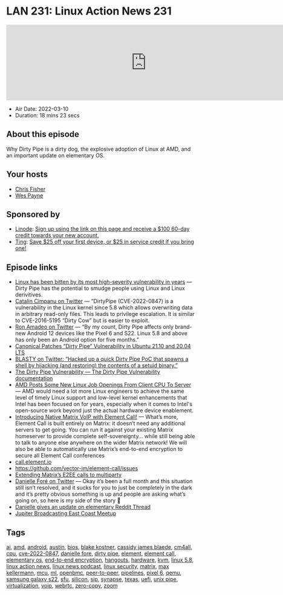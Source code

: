 # LAN 231: Linux Action News 231

<iframe src="https://player.fireside.fm/v2/DAcK9LdX+S53HOsMl?theme=dark" width="740" height="200" frameborder="0" scrolling="no"></iframe>

* Air Date: 2022-03-10
* Duration: 18 mins 23 secs

## About this episode

Why Dirty Pipe is a dirty dog, the explosive adoption of Linux at AMD, and an important update on elementary OS.

## Your hosts
* [Chris Fisher](https://linuxactionnews.com/hosts/chris)
* [Wes Payne](https://linuxactionnews.com/hosts/wes)

## Sponsored by

  * [Linode](http://linode.com/lan): [Sign up using the link on this page and receive a $100 60-day credit towards your new account. ](http://linode.com/lan)
  * [Ting](https://linux.ting.com): [Save $25 off your first device, or $25 in service credit if you bring one!](https://linux.ting.com)



## Episode links

  * [Linux has been bitten by its most high-severity vulnerability in years](https://arstechnica.com/information-technology/2022/03/linux-has-been-bitten-by-its-most-high-severity-vulnerability-in-years/ "Linux has been bitten by its most high-severity vulnerability in years") — Dirty Pipe has the potential to smudge people using Linux and Linux derivitives.
  * [Catalin Cimpanu on Twitter](https://twitter.com/campuscodi/status/1500847226083549186 "Catalin Cimpanu on Twitter") — “DirtyPipe (CVE-2022-0847) is a vulnerability in the Linux kernel since 5.8 which allows overwriting data in arbitrary read-only files. This leads to privilege escalation. It is similar to CVE-2016-5195 “Dirty Cow” but is easier to exploit. 
  * [Ron Amadeo on Twitter](https://twitter.com/ronamadeo/status/1501055320973533187 "Ron Amadeo on Twitter") — “By my count, Dirty Pipe affects only brand-new Android 12 devices like the Pixel 6 and S22. Linux 5.8 and above has only been an Android option for five months."
  * [Canonical Patches “Dirty Pipe” Vulnerability in Ubuntu 21.10 and 20.04 LTS](https://9to5linux.com/canonical-patches-dirty-pipe-vulnerability-in-ubuntu-21-10-and-20-04-lts-update-now "Canonical Patches “Dirty Pipe” Vulnerability in Ubuntu 21.10 and 20.04 LTS")
  * [BLASTY on Twitter: “Hacked up a quick Dirty Pipe PoC that spawns a shell by hijacking (and restoring) the contents of a setuid binary.”](https://twitter.com/bl4sty/status/1500822440569708545 "BLASTY on Twitter: “Hacked up a quick Dirty Pipe PoC that spawns a shell by hijacking \(and restoring\) the contents of a setuid binary.”")
  * [The Dirty Pipe Vulnerability — The Dirty Pipe Vulnerability documentation](https://dirtypipe.cm4all.com/ "The Dirty Pipe Vulnerability — The Dirty Pipe Vulnerability documentation")
  * [AMD Posts Some New Linux Job Openings From Client CPU To Server](https://www.phoronix.com/scan.php?page=news_item&px=AMD-Linux-Jobs-March-2022 "AMD Posts Some New Linux Job Openings From Client CPU To Server") — AMD would need a lot more Linux engineers to achieve the same level of timely Linux support and low-level kernel enhancements that Intel has been focused on for years, especially when it comes to Intel's open-source work beyond just the actual hardware device enablement.
  * [Introducing Native Matrix VoIP with Element Call!](https://element.io/blog/introducing-native-matrix-voip-with-element-call/ "Introducing Native Matrix VoIP with Element Call!") — What’s more, Element Call is built entirely on Matrix: it doesn’t need any additional servers to get going. You can run it against your existing Matrix homeserver to provide complete self-sovereignty… while still being able to talk to anyone else anywhere on the wider Matrix network! We will also be able to automatically use Matrix’s end-to-end encryption to secure all Element Call conferences
  * [call.element.io](http://call.element.io/ "call.element.io")
  * <https://github.com/vector-im/element-call/issues>
  * [Extending Matrix’s E2EE calls to multiparty](https://2021.commcon.xyz/talks/extending-matrix-s-e2ee-calls-to-multiparty "Extending Matrix’s E2EE calls to multiparty")
  * [Danielle Foré on Twitter](https://twitter.com/DaniElainaFore/status/1501029682782695430 "Danielle Foré on Twitter") — Okay it’s been a full month and this situation still isn’t resolved, and it sucks for you to just be completely in the dark and it’s pretty obvious something is up and people are asking what’s going on, so here is my side of the story 🧵
  * [Danielle gives an update on elementary Reddit Thread](https://www.reddit.com/r/elementaryos/comments/t9822i/danielle_gives_an_update_on_elementary_inc/hzv1ifv/ "Danielle gives an update on elementary Reddit Thread")
  * [Jupiter Broadcasting East Coast Meetup](https://www.meetup.com/jupiterbroadcasting/events/284291401/ "Jupiter Broadcasting East Coast Meetup")



## Tags

[ai](https://linuxactionnews.com/tags/ai), [amd](https://linuxactionnews.com/tags/amd), [android](https://linuxactionnews.com/tags/android), [austin](https://linuxactionnews.com/tags/austin), [bios](https://linuxactionnews.com/tags/bios), [blake kostner](https://linuxactionnews.com/tags/blake%20kostner), [cassidy james blaede](https://linuxactionnews.com/tags/cassidy%20james%20blaede), [cm4all](https://linuxactionnews.com/tags/cm4all), [cpu](https://linuxactionnews.com/tags/cpu), [cve-2022-0847](https://linuxactionnews.com/tags/cve-2022-0847), [danielle fore](https://linuxactionnews.com/tags/danielle%20fore), [dirty pipe](https://linuxactionnews.com/tags/dirty%20pipe), [element](https://linuxactionnews.com/tags/element), [element call](https://linuxactionnews.com/tags/element%20call), [elementary os](https://linuxactionnews.com/tags/elementary%20os), [end-to-end encryption](https://linuxactionnews.com/tags/end-to-end%20encryption), [hangouts](https://linuxactionnews.com/tags/hangouts), [hardware](https://linuxactionnews.com/tags/hardware), [kvm](https://linuxactionnews.com/tags/kvm), [linux 5.8](https://linuxactionnews.com/tags/linux%205.8), [linux action news](https://linuxactionnews.com/tags/linux%20action%20news), [linux news podcast](https://linuxactionnews.com/tags/linux%20news%20podcast), [linux security](https://linuxactionnews.com/tags/linux%20security), [matrix](https://linuxactionnews.com/tags/matrix), [max kellermann](https://linuxactionnews.com/tags/max%20kellermann), [mcu](https://linuxactionnews.com/tags/mcu), [ml](https://linuxactionnews.com/tags/ml), [openbmc](https://linuxactionnews.com/tags/openbmc), [peer-to-peer](https://linuxactionnews.com/tags/peer-to-peer), [pipelines](https://linuxactionnews.com/tags/pipelines), [pixel 6](https://linuxactionnews.com/tags/pixel%206), [qemu](https://linuxactionnews.com/tags/qemu), [samsung galaxy s22](https://linuxactionnews.com/tags/samsung%20galaxy%20s22), [sfu](https://linuxactionnews.com/tags/sfu), [silicon](https://linuxactionnews.com/tags/silicon), [sip](https://linuxactionnews.com/tags/sip), [synapse](https://linuxactionnews.com/tags/synapse), [texas](https://linuxactionnews.com/tags/texas), [uefi](https://linuxactionnews.com/tags/uefi), [unix pipe](https://linuxactionnews.com/tags/unix%20pipe), [virtualization](https://linuxactionnews.com/tags/virtualization), [voip](https://linuxactionnews.com/tags/voip), [webrtc](https://linuxactionnews.com/tags/webrtc), [zero-copy](https://linuxactionnews.com/tags/zero-copy), [zoom](https://linuxactionnews.com/tags/zoom)